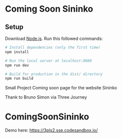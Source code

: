 # Coming Soon Sininko

## Setup
Download [Node.js](https://nodejs.org/en/download/).
Run this followed commands:

``` bash
# Install dependencies (only the first time)
npm install

# Run the local server at localhost:8080
npm run dev

# Build for production in the dist/ directory
npm run build


```
Small Project Coming soon page for the website Sininko

Thank to Bruno Simon via Three Journey
# ComingSoonSininko

Demo here: https://3pls2.sse.codesandbox.io/
